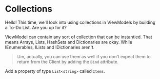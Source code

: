﻿---
Title: Collections in a ViewModel
---

# Collections

Hello! This time, we'll look into using collections in ViewModels by building a To-Do List. Are you up for it?

ViewModel can contain any sort of collection that can be instantied. That means Arrays, Lists, HashSets and Dictionaries are okay. While IEnumerables, ILists and IDictionaries aren't.

> Um, actually, you can use them as well if you don't expect them to return from the Client by adding the `Bind` attribute.

Add a property of type `List<string>` called `Items`.